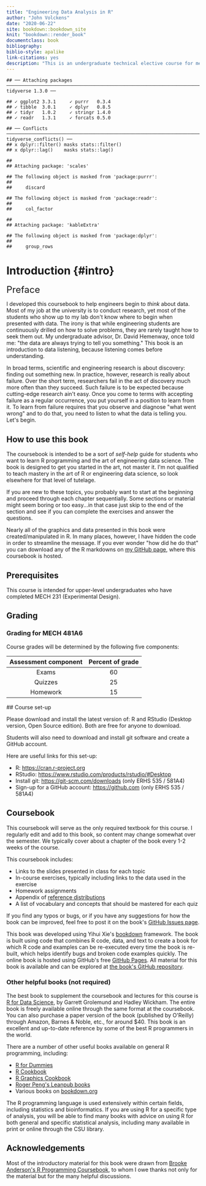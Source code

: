 ```yaml
--- 
title: "Engineering Data Analysis in R"
author: "John Volckens"
date: "2020-06-22"
site: bookdown::bookdown_site
knit: "bookdown::render_book"
documentclass: book
bibliography: 
biblio-style: apalike
link-citations: yes
description: "This is an undergraduate technical elective course for mechanical engineers who wish to lean about data analysis using the R programming language."
---
```


```
## ── Attaching packages ──────────────────────────────────────────────────────────────────────────── tidyverse 1.3.0 ──
```

```
## ✓ ggplot2 3.3.1     ✓ purrr   0.3.4
## ✓ tibble  3.0.1     ✓ dplyr   0.8.5
## ✓ tidyr   1.0.2     ✓ stringr 1.4.0
## ✓ readr   1.3.1     ✓ forcats 0.5.0
```

```
## ── Conflicts ─────────────────────────────────────────────────────────────────────────────── tidyverse_conflicts() ──
## x dplyr::filter() masks stats::filter()
## x dplyr::lag()    masks stats::lag()
```

```
## 
## Attaching package: 'scales'
```

```
## The following object is masked from 'package:purrr':
## 
##     discard
```

```
## The following object is masked from 'package:readr':
## 
##     col_factor
```

```
## 
## Attaching package: 'kableExtra'
```

```
## The following object is masked from 'package:dplyr':
## 
##     group_rows
```

# Introduction {#intro}
 <font size="5"> Preface </font>

I developed this coursebook to help engineers begin to *think* about data.  Most of my job at the university is to conduct research, yet most of the students who show up to my lab don't know where to begin when presented with data.  The irony is that while engineering students are continuously drilled on how to solve problems, they are rarely taught how to seek them out.  My undergraduate advisor, Dr. David Hemenway, once told me: "the data are always trying to tell you something."  This book is an introduction to data listening, because listening comes before understanding.

In broad terms, scientific and engineering research is about discovery: finding out something new. In practice, however, research is really about failure. Over the short term, researchers fail in the act of discovery much more often than they succeed.  Such failure is to be expected because cutting-edge research ain't easy.  Once you come to terms with accepting failure as a regular occurrence, you put yourself in a position to learn from it. To learn from failure requires that you observe and diagnose "what went wrong" and to do that, you need to listen to what the data is telling you.  Let's begin.

## How to use this book
The coursebook is intended to be a sort of *self-help* guide for students who want to learn R programming and the art of engineering data science.  The book is designed to get you started in the art, not master it. I'm not qualified to teach mastery in the art of R or engineering data science, so look elsewhere for that level of tutelage.

If you are new to these topics, you probably want to start at the beginning and proceed through each chapter sequentially.  Some sections or material might seem boring or too easy...in that case just skip to the end of the section and see if you can complete the exercises and answer the questions.

Nearly all of the graphics and data presented in this book were created/manipulated in R. In many places, however, I have hidden the code in order to streamline the message.  If you ever wonder "how did he do that" you can download any of the R markdowns on [my GitHub page](https://github.com/SmogDr/edar_coursebook/), where this coursebook is hosted. 


## Prerequisites

This course is intended for upper-level undergraduates who have completed MECH 231 (Experimental Design).

## Grading

### Grading for MECH 481A6

Course grades will be determined by the following five components:

<table class="table table-striped" style="width: auto !important; margin-left: auto; margin-right: auto;">
 <thead>
  <tr>
   <th style="text-align:center;"> Assessment component </th>
   <th style="text-align:center;"> Percent of grade </th>
  </tr>
 </thead>
<tbody>
  <tr>
   <td style="text-align:center;"> Exams </td>
   <td style="text-align:center;"> 60 </td>
  </tr>
  <tr>
   <td style="text-align:center;"> Quizzes </td>
   <td style="text-align:center;"> 25 </td>
  </tr>
  <tr>
   <td style="text-align:center;"> Homework </td>
   <td style="text-align:center;"> 15 </td>
  </tr>
</tbody>
</table>
## Course set-up

Please download and install the latest version of: R and RStudio (Desktop version,
Open Source edition). Both are free for anyone to download. 

Students will also need to download and install git software and create a GitHub account.

Here are useful links for this set-up: 

- R: https://cran.r-project.org 
- RStudio: https://www.rstudio.com/products/rstudio/#Desktop 
- Install git: https://git-scm.com/downloads (only ERHS 535 / 581A4)
- Sign-up for a GitHub account: https://github.com (only ERHS 535 / 581A4)

## Coursebook

This coursebook will serve as the only required textbook for this course. I regularly edit and add to this book, so content may change somewhat over the semester. We typically cover about a chapter of the book every 1-2 weeks of the course.

This coursebook includes: 

- Links to the slides presented in class for each topic
- In-course exercises, typically including links to the data used in the exercise
- Homework assignments
- Appendix of [reference distributions](#dist)
- A list of vocabulary and concepts that should be mastered for each quiz

If you find any typos or bugs, or if you have any suggestions for how the book
can be improved, feel free to post it on the book's [GitHub Issues
page](https://github.com/SmogDr/edar_coursebook/issues).

This book was developed using Yihui Xie's [bookdown](https://bookdown.org) framework. The book is built using code that combines R code, data, and text to create a book for which R code and examples can be re-executed every time the book is re-built, which helps identify bugs and broken code examples quickly. The online book is hosted using GitHub's free [GitHub Pages](https://pages.github.com). All material for this book is
available and can be explored at [the book's GitHub
repository](https://github.com/SmogDr/edar_coursebook).

### Other helpful books (not required)

The best book to supplement the coursebook and lectures for this course is [R
for Data Science](http://r4ds.had.co.nz), by Garrett Grolemund and Hadley
Wickham. The entire book is freely available online through the same format at
the coursebook. You can also purchase a paper version of the book (published by
O'Reilly) through Amazon, Barnes & Noble, etc., for around $40. This book is an
excellent and up-to-date reference by some of the best R programmers in the
world.

There are a number of other useful books available on general R programming, including:

- [R for Dummies](https://colostate-primo.hosted.exlibrisgroup.com/primo-explore/fulldisplay?docid=01COLSU_ALMA51267598310003361&context=L&vid=01COLSU&lang=en_US&search_scope=Everything&adaptor=Local%20Search%20Engine&tab=default_tab&query=any,contains,r%20for%20dummies&sortby=rank&offset=0)
- [R Cookbook](https://colostate-primo.hosted.exlibrisgroup.com/primo-explore/fulldisplay?docid=01COLSU_ALMA21203304500003361&context=L&vid=01COLSU&lang=en_US&search_scope=Everything&adaptor=Local%20Search%20Engine&tab=default_tab&query=any,contains,r%20cookbook&sortby=rank&offset=0)
- [R Graphics Cookbook](http://www.amazon.com/R-Graphics-Cookbook-Winston-Chang/dp/1449316956/ref=sr_1_1?ie=UTF8&qid=1440997472&sr=8-1&keywords=r+graphics+cookbook)
- [Roger Peng's Leanpub books](https://leanpub.com/u/rdpeng)
- Various books on [bookdown.org](www.bookdown.org)

The R programming language is used extensively within certain fields, including
statistics and bioinformatics. If you are using R for a specific type of
analysis, you will be able to find many books with advice on using R for both
general and specific statistical analysis, including many available in print or
online through the CSU library.

## Acknowledgements

Most of the introductory material for this book were drawn from [Brooke Anderson's R Programming Coursebook](https://geanders.github.io/RProgrammingForResearch/), to whom I owe thanks not only for the material but for the many helpful discussions.


